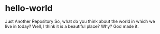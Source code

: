 # hello-world
Just Another Repository
So, what do you think about the world in which we live in today?
Well, I think it is a beautiful place?  Why?  God made it.

